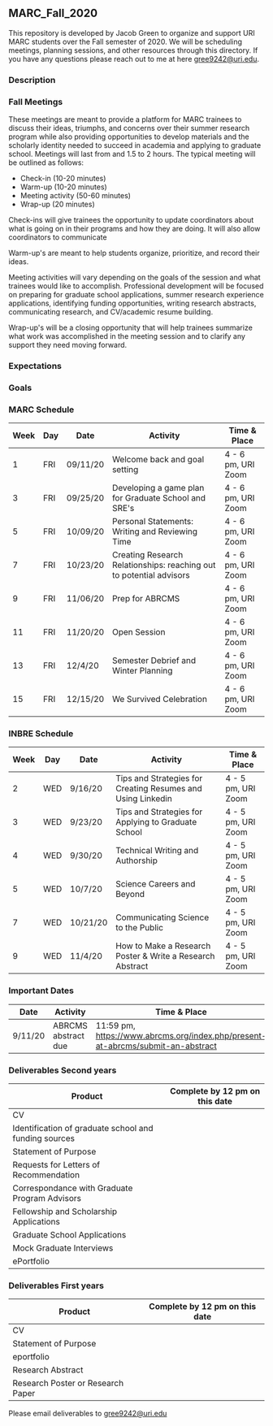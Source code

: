 ## MARC_Fall_2020

This repository is developed by Jacob Green to organize and support URI MARC students over the Fall semester of 2020. We will be scheduling meetings, planning sessions, and other resources through this directory. If you have any questions please reach out to me at here gree9242@uri.edu.

### Description



### Fall Meetings

These meetings are meant to provide a platform for MARC trainees to discuss their ideas, triumphs, and concerns over their summer research program while also providing opportunities to develop materials and the scholarly identity needed to succeed in academia and applying to graduate school. Meetings will last from and 1.5 to 2 hours. The typical meeting will be outlined as follows:

* Check-in (10-20 minutes)
* Warm-up (10-20 minutes)
* Meeting activity (50-60 minutes)
* Wrap-up (20 minutes)

Check-ins will give trainees the opportunity to update coordinators about what is going on in their programs and how they are doing. It will also allow coordinators to communicate 

Warm-up's are meant to help students organize, prioritize, and record their ideas.

Meeting activities will vary depending on the goals of the session and what trainees would like to accomplish. Professional development will be focused on preparing for graduate school applications, summer research experience applications, identifying funding opportunities, writing research abstracts, communicating research, and CV/academic resume building. 

Wrap-up's will be a closing opportunity that will help trainees summarize what work was accomplished in the meeting session and to clarify any support they need moving forward.

### Expectations

### Goals

### MARC Schedule 

Week | Day | Date     | Activity     | Time & Place           | 
---- | --- | -------- | -------------| -----------------------|
1    | FRI | 09/11/20 | Welcome back and goal setting | 4 - 6 pm, URI Zoom |
3    | FRI | 09/25/20 | Developing a game plan for Graduate School and SRE's | 4 - 6 pm, URI Zoom |
5    | FRI | 10/09/20 | Personal Statements: Writing and Reviewing Time | 4 - 6 pm, URI Zoom |
7    | FRI | 10/23/20 | Creating Research Relationships: reaching out to potential advisors | 4 - 6 pm, URI Zoom |
9    | FRI | 11/06/20 | Prep for ABRCMS | 4 - 6 pm, URI Zoom |
11   | FRI | 11/20/20 | Open Session | 4 - 6 pm, URI Zoom |
13   | FRI | 12/4/20  | Semester Debrief and Winter Planning | 4 - 6 pm, URI Zoom |
15   | FRI | 12/15/20 | We Survived Celebration| 4 - 6 pm, URI Zoom |

### INBRE Schedule

Week | Day | Date     | Activity               | Time & Place           | 
---- | --- | -------- | ---------------------- | -----------------------|
2    | WED | 9/16/20 | Tips and Strategies for Creating Resumes and Using Linkedin | 4 - 5 pm, URI Zoom |
3    | WED | 9/23/20 | Tips and Strategies for Applying to Graduate School | 4 - 5 pm, URI Zoom |
4    | WED | 9/30/20 | Technical Writing and Authorship | 4 - 5 pm, URI Zoom |
5    | WED | 10/7/20 | Science Careers and Beyond | 4 - 5 pm, URI Zoom |
7    | WED | 10/21/20 | Communicating Science to the Public | 4 - 5 pm, URI Zoom |
9    | WED | 11/4/20 | How to Make a Research Poster & Write a Research Abstract | 4 - 5 pm, URI Zoom |

### Important Dates

 Date     | Activity     | Time & Place           | 
 -------- | -------------| -----------------------|
 9/11/20  | ABRCMS abstract due | 11:59 pm, https://www.abrcms.org/index.php/present-at-abrcms/submit-an-abstract |
 
 
### Deliverables Second years

Product                    | Complete by 12 pm on this date  |
-------------------------- | ------------------------------- |
CV |
Identification of graduate school and funding sources |
Statement of Purpose |
Requests for Letters of Recommendation |
Correspondance with Graduate Program Advisors |
Fellowship and Scholarship Applications |
Graduate School Applications |
Mock Graduate Interviews |
ePortfolio |

### Deliverables First years

Product                    | Complete by 12 pm on this date  |
-------------------------- | ------------------------------- |
CV |
Statement of Purpose |
eportfolio |
Research Abstract |
Research Poster or Research Paper |


Please email deliverables to gree9242@uri.edu
